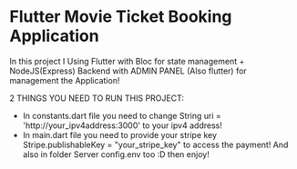 # Flutter Movie Ticket Booking Application

In this project I Using Flutter with Bloc for state management  + NodeJS(Express) Backend with ADMIN PANEL (Also flutter) for management the Application!

2 THINGS YOU NEED TO RUN THIS PROJECT:
- In constants.dart file you need to change String uri = 'http://your_ipv4address:3000' to your ipv4 address!
- In main.dart file you need to provide your stripe key Stripe.publishableKey = "your_stripe_key" to access the payment! And also in folder Server config.env too :D then enjoy! 
